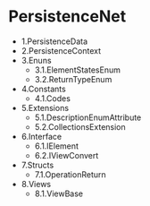 # PersistenceNet

<ul>
  <li>1.PersistenceData</li>
  <li>2.PersistenceContext</li>
  <li>
    3.Enuns
    <ul>
      <li>3.1.ElementStatesEnum </li>
      <li>3.2.ReturnTypeEnum </li>
    </ul>
  </li>
  <li>
    4.Constants
    <ul>
      <li>4.1.Codes </li>
    </ul>
  </li>
  <li>
    5.Extensions
    <ul>
      <li>5.1.DescriptionEnumAttribute </li>
      <li>5.2.CollectionsExtension </li>
    </ul>
  </li>
  <li>
    6.Interface
    <ul>
      <li>6.1.IElement </li>
      <li>6.2.IViewConvert </li>
    </ul>
  </li>
  <li>
    7.Structs
    <ul>
      <li>7.1.OperationReturn </li>
    </ul>
  </li>
  <li>
    8.Views
    <ul>
      <li>8.1.ViewBase </li>
    </ul>
  </li>
</ul>

